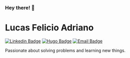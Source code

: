 ### Hey there! 👋

# Lucas Felicio Adriano

[![Linkedin Badge](https://img.shields.io/badge/-Lucas%20Felicio%20Adriano-orange?logo=Linkedin&logoColor=white)](https://www.linkedin.com/in/lucas-felicio-adriano/) 
[![Hugo Badge](https://img.shields.io/badge/-Blog-orange?logo=Hugo&logoColor=white)](https://lucasfadriano.dev) 
[![Email Badge](https://img.shields.io/badge/-lucas.f.adriano@hotmail.com-orange?logo=minutemailer&logoColor=white&link=mailto:lucas.f.adriano@hotmail.com)](mailto:lucas.f.adriano@hotmail.com)

Passionate about solving problems and learning new things. 
